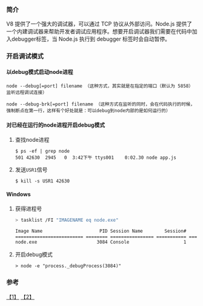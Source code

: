 ### 简介

V8 提供了一个强大的调试器，可以通过 TCP 协议从外部访问。Node.js 提供了一个内建调试器来帮助开发者调试应用程序。想要开启调试器我们需要在代码中加入debugger标签，当 Node.js 执行到 debugger 标签时会自动暂停。

### 开启调试模式

#### 以debug模式启动node进程

```shell
node --debug[=port] filename （这种方式，其实就是在指定的端口（默认为 5858）监听远程调试连接）
```

```shell
node --debug-brk[=port] filename （这种方式在监听的同时，会在代码执行的时候，强制断点在第一行，这样有个好处就是：可以debug到node内部的是如何运行的）
```

#### 对已经在运行的node进程开启debug模式
1. 查找node进程

    ```
    $ ps -ef | grep node
    501 42630  2945   0  3:42下午 ttys001    0:02.30 node app.js
    ```

2. 发送`USR1`信号

    ```
    $ kill -s USR1 42630
    ```

#### Windows
1. 获得进程号  

    ```sh
    > tasklist /FI "IMAGENAME eq node.exe"

    Image Name                     PID Session Name        Session#    Mem Usage
    ========================= ======== ================ =========== ============
    node.exe                      3084 Console                    1     11,964 K
    ```

2. 开启debug模式

    ```
    > node -e "process._debugProcess(3084)"
    ```

### 参考
[【1】](https://github.com/node-inspector/node-inspector) [【2】](http://zqdevres.qiniucdn.com/data/20130414223730/index.html)
